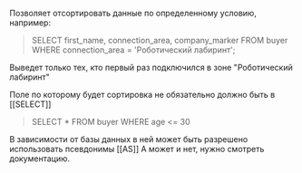 Позволяет отсортировать данные по определенному условию, например:

> SELECT first_name,
>        connection_area,
>        company_marker
> FROM buyer
> WHERE connection_area = 'Роботический лабиринт';

Выведет только тех, кто первый раз подключился в зоне "Роботический лабиринт"

Поле по которому будет сортировка не обязательно должно быть в [[SELECT]]

> SELECT *
> FROM buyer
> WHERE age <= 30

В зависимости от базы данных в ней может быть разрешено использовать псевдонимы [[AS]] А может и нет, нужно смотреть документацию.